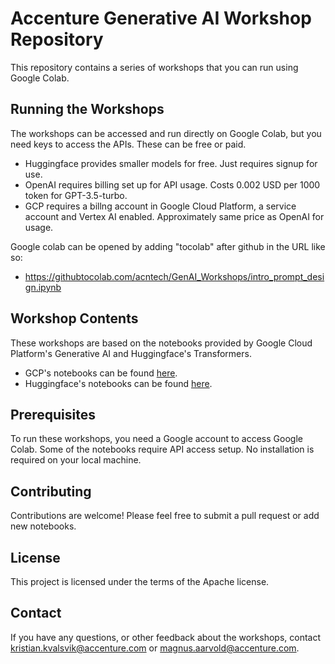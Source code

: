 # Accenture Generative AI Workshop Repository

This repository contains a series of workshops that you can run using Google Colab. 

## Running the Workshops

The workshops can be accessed and run directly on Google Colab, but you need keys to access the APIs. These can be free or paid.
- Huggingface provides smaller models for free. Just requires signup for use.
- OpenAI requires billing set up for API usage. Costs 0.002 USD per 1000 token for GPT-3.5-turbo.
- GCP requires a billng account in Google Cloud Platform, a service account and Vertex AI enabled. Approximately same price as OpenAI for usage.

Google colab can be opened by adding "tocolab" after github in the URL like so:
* https://githubtocolab.com/acntech/GenAI_Workshops/intro_prompt_design.ipynb


## Workshop Contents

These workshops are based on the notebooks provided by Google Cloud Platform's Generative AI and Huggingface's Transformers. 

- GCP's notebooks can be found [here](https://github.com/GoogleCloudPlatform/generative-ai/tree/main).
- Huggingface's notebooks can be found [here](https://huggingface.co/docs/transformers/notebooks).

## Prerequisites

To run these workshops, you need a Google account to access Google Colab. Some of the notebooks require API access setup. No installation is required on your local machine. 

## Contributing

Contributions are welcome! Please feel free to submit a pull request or add new notebooks.

## License

This project is licensed under the terms of the Apache license.

## Contact

If you have any questions, or other feedback about the workshops, contact kristian.kvalsvik@accenture.com or magnus.aarvold@accenture.com.

